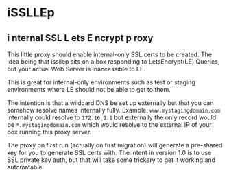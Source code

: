 iSSLLEp
=======
**i** nternal **SSL** **L** ets **E** ncrypt **p** roxy
-------------------------------------

This little proxy should enable internal-only SSL certs to be created.  The idea being that issllep sits on a box responding to LetsEncrypt(LE)  Queries, but your actual Web Server is inaccessible to LE.

This is great for internal-only environments such as test or staging environments where LE should not be able to get to them.

The intention is that a wildcard DNS be set up externally but that you can somehow resolve names internally fully.  Example: `www.mystagingdomain.com` internally could resolve to `172.16.1.1` but externally the only record would be `*.mystagingdomain.com` which would resolve to the external IP of your box running this proxy server.

The proxy on first run (actually on first migration) will generate a pre-shared key for you to generate SSL certs with.  The intent in version 1.0 is to use SSL private key auth, but that will take some trickery to get it working and automatable.
